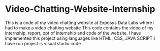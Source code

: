 # Video-Chatting-Website-Internship

This is a code of my video chatting website at Exposys Data Labs
where I had to make a video chatting website 
This code contains the video of my internship, report, ppt of internship and
code of the website.
I have implemented this project using languages like HTML, CSS, JAVA SCRIPT
I have run project is visual studio code
